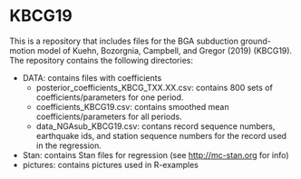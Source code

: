 # KBCG19

This is a repository that includes files for the BGA subduction ground-motion model of Kuehn, Bozorgnia, Campbell, and Gregor (2019) (KBCG19). The repository contains the following directories:

* DATA: contains files with coefficients
  * posterior_coefficients_KBCG_TXX.XX.csv: contains 800 sets of coefficients/parameters for one period.
  * coefficients_KBCG19.csv: contains smoothed mean coefficients/parameters for all periods.
  * data_NGAsub_KBCG19.csv: contans record sequence numbers, earthquake ids, and station sequence numbers for the record used in the regression.
* Stan: contains Stan files for regression (see http://mc-stan.org for info)
* pictures: contains pictures used in R-examples
